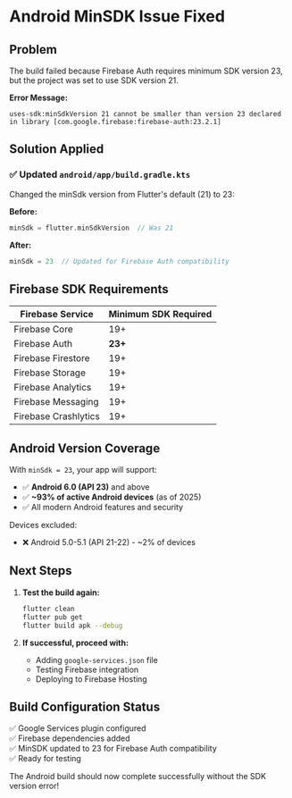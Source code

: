 # Android MinSDK Issue Fixed

## Problem
The build failed because Firebase Auth requires minimum SDK version 23, but the project was set to use SDK version 21.

**Error Message:**
```
uses-sdk:minSdkVersion 21 cannot be smaller than version 23 declared in library [com.google.firebase:firebase-auth:23.2.1]
```

## Solution Applied

### ✅ Updated `android/app/build.gradle.kts`
Changed the minSdk version from Flutter's default (21) to 23:

**Before:**
```kotlin
minSdk = flutter.minSdkVersion  // Was 21
```

**After:**
```kotlin
minSdk = 23  // Updated for Firebase Auth compatibility
```

## Firebase SDK Requirements

| Firebase Service | Minimum SDK Required |
|------------------|---------------------|
| Firebase Core | 19+ |
| Firebase Auth | **23+** |
| Firebase Firestore | 19+ |
| Firebase Storage | 19+ |
| Firebase Analytics | 19+ |
| Firebase Messaging | 19+ |
| Firebase Crashlytics | 19+ |

## Android Version Coverage

With `minSdk = 23`, your app will support:
- ✅ **Android 6.0 (API 23)** and above
- ✅ **~93% of active Android devices** (as of 2025)
- ✅ All modern Android features and security

Devices excluded:
- ❌ Android 5.0-5.1 (API 21-22) - ~2% of devices

## Next Steps

1. **Test the build again:**
   ```bash
   flutter clean
   flutter pub get
   flutter build apk --debug
   ```

2. **If successful, proceed with:**
   - Adding `google-services.json` file
   - Testing Firebase integration
   - Deploying to Firebase Hosting

## Build Configuration Status

✅ Google Services plugin configured  
✅ Firebase dependencies added  
✅ MinSDK updated to 23 for Firebase Auth compatibility  
✅ Ready for testing  

The Android build should now complete successfully without the SDK version error!
